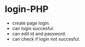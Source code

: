 # login-PHP
- create page login.
- can login succesful.
- can edit id and password. 
- can check if login not succesful.